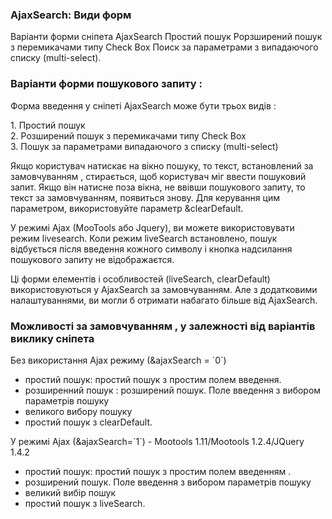 
<meta http-equiv="Content-Type" content="text/html; charset=utf-8">
<h3>AjaxSearch: Види форм </h3> 
Варіанти форми сніпета AjaxSearch Простий пошук Рорзширений пошук з перемикачами типу Check Box Поиск за параметрами з випадаючого списку (multi-select).	
<br>
<h3 class="sub-header text-bold">Варіанти форми пошукового запиту :</h3>
<p>Форма введення у сніпеті AjaxSearch може бути трьох видів :</p>
<div>1. Простий пошук </div>
<div>2. Розширений пошук з перемикачами типу Check Box</div>
<div>3. Пошук за  параметрами  випадаючого з списку (multi-select)</div>
<p>Якщо користувач натискає на вікно пошуку, то текст, встановлений за замовчуванням , стирається, щоб користувач міг ввести пошуковий запит. Якщо він натисне поза вікна, не ввівши пошукового запиту, то текст за замовчуванням, появиться знову. Для керування цим параметром, використовуйте параметр <span class="text-bold">&clearDefault</span>.</p>
<p>У режимі  <span class="text-bold">Ajax</span> (MooTools або Jquery), ви можете використовувати режим <span class="text-bold">livesearch</span>. Коли режим <span class="text-bold">liveSearch</span> встановлено, пошук відбується після введення кожного символу і кнопка надсилання пошукового запиту не відображаєтся.</p>
<p>Ці форми елементів і особливостей (liveSearch, clearDefault) використовуються у AjaxSearch за замовчуванням. Але з додатковими налаштуваннями, ви могли б отримати набагато більше від AjaxSearch.</p>
<h3 class="sub-header text-bold">Можливості за замовчуванням , у залежності від варіантів виклику сніпета </h3>
<p><span class="text-bold">Без використання Ajax режиму (&ajaxSearch = `0`)</span></p>
<ul>
<li>простий пошук: простий пошук з простим полем введення.</li>
<li>розширенний пошук : розширений пошук. Поле введення з вибором параметрів пошуку </li>
<li>великого вибору пошуку </li>
<li>простий пошук з clearDefault.</li>
</ul>
<p><span class="text-bold">У режимі Ajax (&ajaxSearch=`1`) - Mootools 1.11/Mootools 1.2.4/JQuery 1.4.2</span></p>
<ul>
<li>простий пошук: простий пошук з простим полем введенням .</li>
<li>розширений пошук. Поле введення з вибором параметрів пошуку </li>
<li> великий вибір пошук </li>
<li>простий пошук з liveSearch.</li>
</ul>

